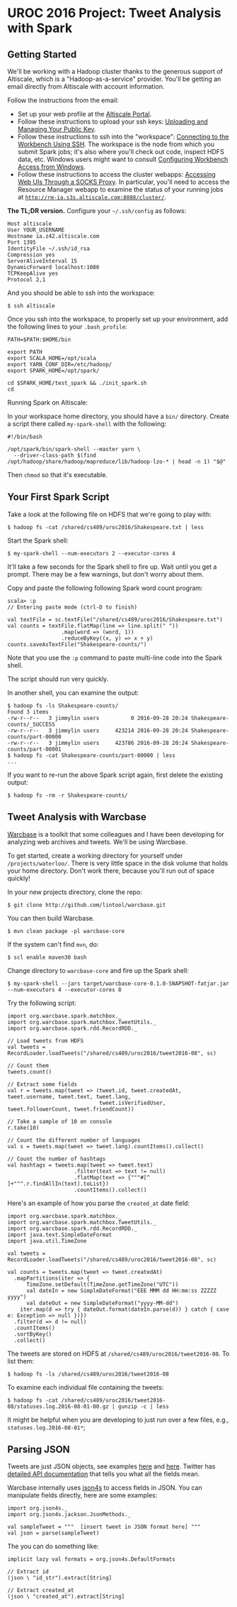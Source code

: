 
# UROC 2016 Project: Tweet Analysis with Spark

## Getting Started

We'll be working with a Hadoop cluster thanks to the generous support of
Altiscale, which is a "Hadoop-as-a-service" provider. You'll be
getting an email directly from Altiscale with account information.

Follow the instructions from the email:

+ Set up your web profile at the [Altiscale Portal](http://portal.altiscale.com/).
+ Follow these instructions to upload your ssh keys: [Uploading and Managing Your Public Key](https://documentation.altiscale.com/uploading-public-key).
+ Follow these instructions to ssh into the "workspace": [Connecting to the Workbench Using SSH](https://documentation.altiscale.com/connecting-with-ssh). The workspace is the node from which you submit Spark jobs; it's also where you'll check out code, inspect HDFS data, etc. Windows users might want to consult [Configuring Workbench Access from Windows](https://documentation.altiscale.com/configure-ssh-from-windows).
+ Follow these instructions to access the cluster webapps: [Accessing Web UIs Through a SOCKS Proxy](https://documentation.altiscale.com/accessing-web-uis-socks). In particular, you'll need to access the Resource Manager webapp to examine the status of your running jobs at [`http://rm-ia.s3s.altiscale.com:8088/cluster/`](http://rm-ia.s3s.altiscale.com:8088/cluster/).

**The TL;DR version.** Configure your `~/.ssh/config` as follows:

```
Host altiscale
User YOUR_USERNAME
Hostname ia.z42.altiscale.com
Port 1395
IdentityFile ~/.ssh/id_rsa
Compression yes
ServerAliveInterval 15
DynamicForward localhost:1080
TCPKeepAlive yes
Protocol 2,1
```

And you should be able to ssh into the workspace:

```
$ ssh altiscale
```

Once you ssh into the workspace, to properly set up your environment,
add the following lines to your `.bash_profile`:

```
PATH=$PATH:$HOME/bin

export PATH
export SCALA_HOME=/opt/scala
export YARN_CONF_DIR=/etc/hadoop/
export SPARK_HOME=/opt/spark/

cd $SPARK_HOME/test_spark && ./init_spark.sh
cd
```

Running Spark on Altiscale:

In your workspace home directory, you should have
a `bin/` directory. Create a script there
called `my-spark-shell` with the following:

```
#!/bin/bash

/opt/spark/bin/spark-shell --master yarn \
  --driver-class-path $(find /opt/hadoop/share/hadoop/mapreduce/lib/hadoop-lzo-* | head -n 1) "$@"
```

Then `chmod` so that it's executable.

## Your First Spark Script

Take a look at the following file on HDFS that we're going to play with:

```
$ hadoop fs -cat /shared/cs489/uroc2016/Shakespeare.txt | less
```

Start the Spark shell:

```
$ my-spark-shell --num-executors 2 --executor-cores 4 
```

It'll take a few seconds for the Spark shell to fire up. Wait until
you get a prompt. There may be a few warnings, but don't worry about
them.

Copy and paste the following following Spark word count program:

```
scala> :p
// Entering paste mode (ctrl-D to finish)

val textFile = sc.textFile("/shared/cs489/uroc2016/Shakespeare.txt")
val counts = textFile.flatMap(line => line.split(" "))
                 .map(word => (word, 1))
                 .reduceByKey((x, y) => x + y)
counts.saveAsTextFile("Shakespeare-counts/")
```

Note that you use the `:p` command to paste multi-line code into the
Spark shell.

The script should run very quickly.

In another shell, you can examine the output:

```
$ hadoop fs -ls Shakespeare-counts/
Found 3 items
-rw-r--r--   3 jimmylin users          0 2016-09-28 20:24 Shakespeare-counts/_SUCCESS
-rw-r--r--   3 jimmylin users     423214 2016-09-28 20:24 Shakespeare-counts/part-00000
-rw-r--r--   3 jimmylin users     423786 2016-09-28 20:24 Shakespeare-counts/part-00001
$ hadoop fs -cat Shakespeare-counts/part-00000 | less
...
```

If you want to re-run the above Spark script again, first delete the
existing output:

```
$ hadoop fs -rm -r Shakespeare-counts/
```

## Tweet Analysis with Warcbase

[Warcbase](https://github.com/lintool/warcbase) is a toolkit that some
colleagues and I have been developing for analyzing web archives and
tweets. We'll be using Warcbase.

To get started, create a working directory for yourself under
`/projects/waterloo/`.  There is very little space in the disk volume
that holds your home directory. Don't work there, because you'll run
out of space quickly!

In your new projects directory, clone the repo:

```
$ git clone http://github.com/lintool/warcbase.git
```

You can then build Warcbase.

```
$ mvn clean package -pl warcbase-core
```

If the system can't find `mvn`, do:

```
$ scl enable maven30 bash
```

Change directory to `warcbase-core` and fire up the Spark shell:

```
$ my-spark-shell --jars target/warcbase-core-0.1.0-SNAPSHOT-fatjar.jar --num-executors 4 --executor-cores 8
```

Try the following script:

```
import org.warcbase.spark.matchbox._
import org.warcbase.spark.matchbox.TweetUtils._
import org.warcbase.spark.rdd.RecordRDD._

// Load tweets from HDFS
val tweets = RecordLoader.loadTweets("/shared/cs489/uroc2016/tweet2016-08", sc)

// Count them
tweets.count()

// Extract some fields
val r = tweets.map(tweet => (tweet.id, tweet.createdAt, tweet.username, tweet.text, tweet.lang,
                             tweet.isVerifiedUser, tweet.followerCount, tweet.friendCount))

// Take a sample of 10 on console
r.take(10)

// Count the different number of languages
val s = tweets.map(tweet => tweet.lang).countItems().collect()

// Count the number of hashtags
val hashtags = tweets.map(tweet => tweet.text)
                     .filter(text => text != null)
                     .flatMap(text => {"""#[^ ]+""".r.findAllIn(text).toList})
                     .countItems().collect()
```

Here's an example of how you parse the `created_at` date field:

```
import org.warcbase.spark.matchbox._
import org.warcbase.spark.matchbox.TweetUtils._
import org.warcbase.spark.rdd.RecordRDD._
import java.text.SimpleDateFormat
import java.util.TimeZone

val tweets = RecordLoader.loadTweets("/shared/cs489/uroc2016/tweet2016-08", sc)

val counts = tweets.map(tweet => tweet.createdAt)
  .mapPartitions(iter => {
      TimeZone.setDefault(TimeZone.getTimeZone("UTC"))
      val dateIn = new SimpleDateFormat("EEE MMM dd HH:mm:ss ZZZZZ yyyy")
      val dateOut = new SimpleDateFormat("yyyy-MM-dd")
    iter.map(d => try { dateOut.format(dateIn.parse(d)) } catch { case e: Exception => null })})
  .filter(d => d != null)
  .countItems()
  .sortByKey()
  .collect()
```

The tweets are stored on HDFS at `/shared/cs489/uroc2016/tweet2016-08`. To list them:

```
$ hadoop fs -ls /shared/cs489/uroc2016/tweet2016-08
```

To examine each individual file containing the tweets:

```
$ hadoop fs -cat /shared/cs489/uroc2016/tweet2016-08/statuses.log.2016-08-01-00.gz | gunzip -c | less
```

It might be helpful when you are developing to just run over a few
files, e.g., `statuses.log.2016-08-01*`;

## Parsing JSON

Tweets are just JSON objects, see examples
[here](https://gist.github.com/hrp/900964) and
[here](https://gist.github.com/gnip/764239).  Twitter has [detailed
API documentation](https://dev.twitter.com/overview/api/tweets) that
tells you what all the fields mean.

Warcbase internally uses [json4s](https://github.com/json4s/json4s) to
access fields in JSON. You can manipulate fields directly, here are
some examples:

```
import org.json4s._
import org.json4s.jackson.JsonMethods._

val sampleTweet = """  [insert tweet in JSON format here] """
val json = parse(sampleTweet)
```

The you can do something like:

```
implicit lazy val formats = org.json4s.DefaultFormats

// Extract id
(json \ "id_str").extract[String]

// Extract created_at
(json \ "created_at").extract[String]
```




